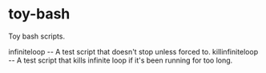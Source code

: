 # toy-bash
Toy bash scripts.

infiniteloop -- A test script that doesn't stop unless forced to.
killinfiniteloop -- A test script that kills infinite loop if it's been running for too long.
